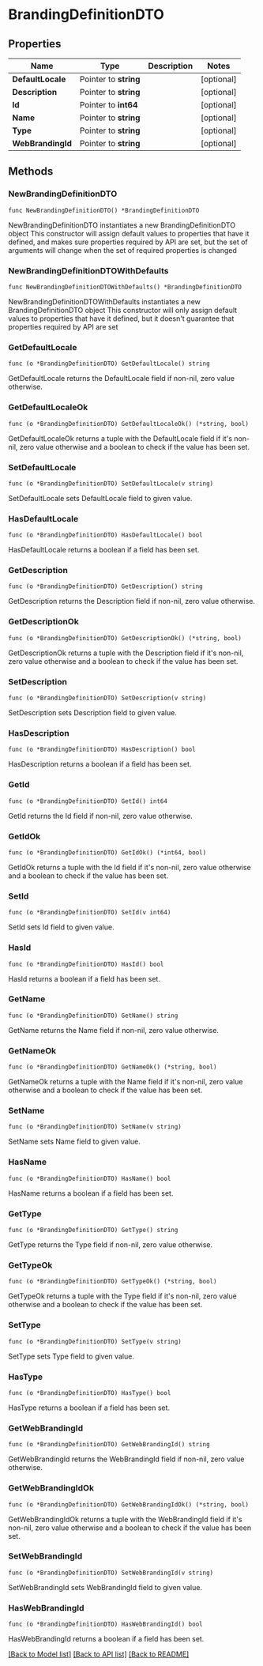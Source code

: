 # BrandingDefinitionDTO

## Properties

Name | Type | Description | Notes
------------ | ------------- | ------------- | -------------
**DefaultLocale** | Pointer to **string** |  | [optional] 
**Description** | Pointer to **string** |  | [optional] 
**Id** | Pointer to **int64** |  | [optional] 
**Name** | Pointer to **string** |  | [optional] 
**Type** | Pointer to **string** |  | [optional] 
**WebBrandingId** | Pointer to **string** |  | [optional] 

## Methods

### NewBrandingDefinitionDTO

`func NewBrandingDefinitionDTO() *BrandingDefinitionDTO`

NewBrandingDefinitionDTO instantiates a new BrandingDefinitionDTO object
This constructor will assign default values to properties that have it defined,
and makes sure properties required by API are set, but the set of arguments
will change when the set of required properties is changed

### NewBrandingDefinitionDTOWithDefaults

`func NewBrandingDefinitionDTOWithDefaults() *BrandingDefinitionDTO`

NewBrandingDefinitionDTOWithDefaults instantiates a new BrandingDefinitionDTO object
This constructor will only assign default values to properties that have it defined,
but it doesn't guarantee that properties required by API are set

### GetDefaultLocale

`func (o *BrandingDefinitionDTO) GetDefaultLocale() string`

GetDefaultLocale returns the DefaultLocale field if non-nil, zero value otherwise.

### GetDefaultLocaleOk

`func (o *BrandingDefinitionDTO) GetDefaultLocaleOk() (*string, bool)`

GetDefaultLocaleOk returns a tuple with the DefaultLocale field if it's non-nil, zero value otherwise
and a boolean to check if the value has been set.

### SetDefaultLocale

`func (o *BrandingDefinitionDTO) SetDefaultLocale(v string)`

SetDefaultLocale sets DefaultLocale field to given value.

### HasDefaultLocale

`func (o *BrandingDefinitionDTO) HasDefaultLocale() bool`

HasDefaultLocale returns a boolean if a field has been set.

### GetDescription

`func (o *BrandingDefinitionDTO) GetDescription() string`

GetDescription returns the Description field if non-nil, zero value otherwise.

### GetDescriptionOk

`func (o *BrandingDefinitionDTO) GetDescriptionOk() (*string, bool)`

GetDescriptionOk returns a tuple with the Description field if it's non-nil, zero value otherwise
and a boolean to check if the value has been set.

### SetDescription

`func (o *BrandingDefinitionDTO) SetDescription(v string)`

SetDescription sets Description field to given value.

### HasDescription

`func (o *BrandingDefinitionDTO) HasDescription() bool`

HasDescription returns a boolean if a field has been set.

### GetId

`func (o *BrandingDefinitionDTO) GetId() int64`

GetId returns the Id field if non-nil, zero value otherwise.

### GetIdOk

`func (o *BrandingDefinitionDTO) GetIdOk() (*int64, bool)`

GetIdOk returns a tuple with the Id field if it's non-nil, zero value otherwise
and a boolean to check if the value has been set.

### SetId

`func (o *BrandingDefinitionDTO) SetId(v int64)`

SetId sets Id field to given value.

### HasId

`func (o *BrandingDefinitionDTO) HasId() bool`

HasId returns a boolean if a field has been set.

### GetName

`func (o *BrandingDefinitionDTO) GetName() string`

GetName returns the Name field if non-nil, zero value otherwise.

### GetNameOk

`func (o *BrandingDefinitionDTO) GetNameOk() (*string, bool)`

GetNameOk returns a tuple with the Name field if it's non-nil, zero value otherwise
and a boolean to check if the value has been set.

### SetName

`func (o *BrandingDefinitionDTO) SetName(v string)`

SetName sets Name field to given value.

### HasName

`func (o *BrandingDefinitionDTO) HasName() bool`

HasName returns a boolean if a field has been set.

### GetType

`func (o *BrandingDefinitionDTO) GetType() string`

GetType returns the Type field if non-nil, zero value otherwise.

### GetTypeOk

`func (o *BrandingDefinitionDTO) GetTypeOk() (*string, bool)`

GetTypeOk returns a tuple with the Type field if it's non-nil, zero value otherwise
and a boolean to check if the value has been set.

### SetType

`func (o *BrandingDefinitionDTO) SetType(v string)`

SetType sets Type field to given value.

### HasType

`func (o *BrandingDefinitionDTO) HasType() bool`

HasType returns a boolean if a field has been set.

### GetWebBrandingId

`func (o *BrandingDefinitionDTO) GetWebBrandingId() string`

GetWebBrandingId returns the WebBrandingId field if non-nil, zero value otherwise.

### GetWebBrandingIdOk

`func (o *BrandingDefinitionDTO) GetWebBrandingIdOk() (*string, bool)`

GetWebBrandingIdOk returns a tuple with the WebBrandingId field if it's non-nil, zero value otherwise
and a boolean to check if the value has been set.

### SetWebBrandingId

`func (o *BrandingDefinitionDTO) SetWebBrandingId(v string)`

SetWebBrandingId sets WebBrandingId field to given value.

### HasWebBrandingId

`func (o *BrandingDefinitionDTO) HasWebBrandingId() bool`

HasWebBrandingId returns a boolean if a field has been set.


[[Back to Model list]](../README.md#documentation-for-models) [[Back to API list]](../README.md#documentation-for-api-endpoints) [[Back to README]](../README.md)


